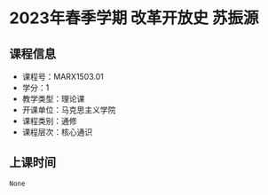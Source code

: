 # 2023年春季学期 改革开放史 苏振源






## 课程信息

- 课程号：MARX1503.01
- 学分：1
- 教学类型：理论课
- 开课单位：马克思主义学院
- 课程类别：通修
- 课程层次：核心通识

## 上课时间

```
None
```

